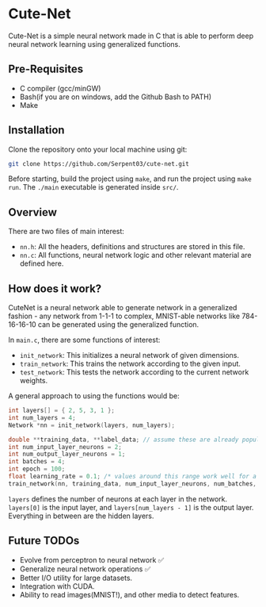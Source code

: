 
# Cute-Net
Cute-Net is a simple neural network made in C that is able to perform deep neural network learning using generalized functions.

## Pre-Requisites
- C compiler (gcc/minGW)
- Bash(if you are on windows, add the Github Bash to PATH)
- Make

## Installation

Clone the repository onto your local machine using git:

```bash
git clone https://github.com/Serpent03/cute-net.git
```

Before starting, build the project using `make`, and run the project using `make run`. The `./main` executable is generated inside `src/`.

## Overview

There are two files of main interest:
- `nn.h`: All the headers, definitions and structures are stored in this file.
- `nn.c`: All functions, neural network logic and other relevant material are defined here.

## How does it work?

CuteNet is a neural network able to generate network in a generalized fashion - any network from 1-1-1 to complex, MNIST-able networks like 784-16-16-10 can be generated using the generalized function.

In `main.c`, there are some functions of interest:
- `init_network`: This initializes a neural network of given dimensions.
- `train_network`: This trains the network according to the given input.
- `test_network`: This tests the network according to the current network weights.

A general approach to using the functions would be:
```C
int layers[] = { 2, 5, 3, 1 };
int num_layers = 4;
Network *nn = init_network(layers, num_layers);

double **training_data, **label_data; // assume these are already populated.
int num_input_layer_neurons = 2;
int num_output_layer_neurons = 1;
int batches = 4;
int epoch = 100;
float learning_rate = 0.1; /* values around this range work well for a sigmoid function. */
train_network(nn, training_data, num_input_layer_neurons, num_batches, label_data, num_output_layer_neurons, epoch, learning_rate);
```

`layers` defines the number of neurons at each layer in the network. `layers[0]` is the input layer, and `layers[num_layers - 1]` is the output layer. Everything in between are the hidden layers.

## Future TODOs
- Evolve from perceptron to neural network ✅
- Generalize neural network operations ✅
- Better I/O utility for large datasets.
- Integration with CUDA.
- Ability to read images(MNIST!), and other media to detect features.